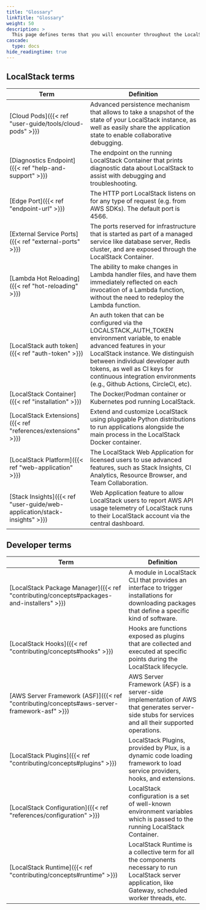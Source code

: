 ```yaml
---
title: "Glossary"
linkTitle: "Glossary"
weight: 50
description: >
  This page defines terms that you will encounter throughout the LocalStack documentation.
cascade:
  type: docs
hide_readingtime: true
---
```


## LocalStack terms

| Term                                                                      | Definition |
|---------------------------------------------------------------------------| ----------------------------------------------------------------------------------------------------------------------------------------------------------------------------------------------------------------------------------------------------------------------------------------------- |
| [Cloud Pods]({{< ref "user-guide/tools/cloud-pods" >}})                                    | Advanced persistence mechanism that allows to take a snapshot of the state of your LocalStack instance, as well as easily share the application state to enable collaborative debugging.                                                                                                        |
| [Diagnostics Endpoint]({{< ref "help-and-support" >}})                    | The endpoint on the running LocalStack Container that prints diagnostic data about LocalStack to assist with debugging and troubleshooting.                                                                                                                                                     |
| [Edge Port]({{< ref "endpoint-url" >}})                                   | The HTTP port LocalStack listens on for any type of request (e.g. from AWS SDKs). The default port is 4566.                                                                                                                                                                                     |
| [External Service Ports]({{< ref "external-ports" >}})                    | The ports reserved for infrastructure that is started as part of a managed service like database server, Redis cluster, and are exposed through the LocalStack Container.                                                                                                                       |
| [Lambda Hot Reloading]({{< ref "hot-reloading" >}})                       | The ability to make changes in Lambda handler files, and have them immediately reflected on each invocation of a Lambda function, without the need to redeploy the Lambda function.                                                                                                             |
| [LocalStack auth token]({{< ref "auth-token" >}})                         | An auth token that can be configured via the LOCALSTACK_AUTH_TOKEN environment variable, to enable advanced features in your LocalStack instance. We distinguish between individual developer auth tokens, as well as CI keys for continuous integration environments (e.g., Github Actions, CircleCI, etc). |
| [LocalStack Container]({{< ref "installation" >}})                        | The Docker/Podman container or Kubernetes pod running LocalStack.                                                                                                                                                                                                                               |
| [LocalStack Extensions]({{< ref "references/extensions" >}})              | Extend and customize LocalStack using pluggable Python distributions to run applications alongside the main process in the LocalStack Docker container.                                                                                                                                         |
| [LocalStack Platform]({{< ref "web-application" >}})                      | The LocalStack Web Application for licensed users to use advanced features, such as Stack Insights, CI Analytics, Resource Browser, and Team Collaboration.                                                                                                                                     |
| [Stack Insights]({{< ref "user-guide/web-application/stack-insights" >}}) | Web Application feature to allow LocalStack users to report AWS API usage telemetry of LocalStack runs to their LocalStack account via the central dashboard.                                                                                                                                   |

## Developer terms

| Term                                                                                       | Definition |
|--------------------------------------------------------------------------------------------| ----------------------------------------------------------------------------------------------------------------------------------------------------------------------------------------------------------------------------------------------------------------------------------------------- |
| [LocalStack Package Manager]({{< ref "contributing/concepts#packages-and-installers" >}})  | A module in LocalStack CLI that provides an interface to trigger installations for downloading packages that define a specific kind of software.            |
| [LocalStack Hooks]({{< ref "contributing/concepts#hooks" >}})                              | Hooks are functions exposed as plugins that are collected and executed at specific points during the LocalStack lifecycle.                                  |
| [AWS Server Framework (ASF)]({{< ref "contributing/concepts#aws-server-framework-asf" >}}) | AWS Server Framework (ASF) is a server-side implementation of AWS that generates server-side stubs for services and all their supported operations.         |
| [LocalStack Plugins]({{< ref "contributing/concepts#plugins" >}})                          | LocalStack Plugins, provided by Plux, is a dynamic code loading framework to load service providers, hooks, and extensions.                                 |
| [LocalStack Configuration]({{< ref "references/configuration" >}})                         | LocalStack configuration is a set of well-known environment variables which is passed to the running LocalStack Container.                                  |
| [LocalStack Runtime]({{< ref "contributing/concepts#runtime" >}})                          | LocalStack Runtime is a collective term for all the components necessary to run LocalStack server application, like Gateway, scheduled worker threads, etc. |
